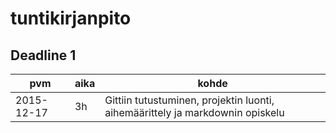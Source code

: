 # tuntikirjanpito

## Deadline 1

pvm        | aika | kohde |
-----------|------|-------|
2015-12-17 | 3h   | Gittiin tutustuminen, projektin luonti, aihemäärittely ja markdownin opiskelu |